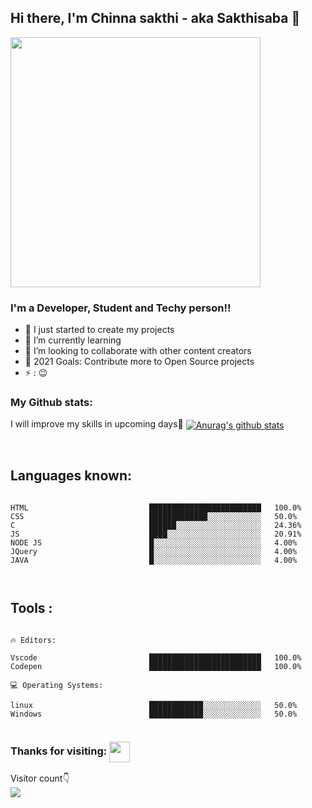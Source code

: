 ## Hi there, I'm Chinna sakthi - aka Sakthisaba 👋

<img src="https://cdn.dribbble.com/users/10549/screenshots/9916149/media/a9dbfea8e23e5b8e23db142528c3bc9f.png" width=400px >


### I'm a Developer, Student and Techy person!!

- 🔭 I just started to create my projects
- 🌱 I’m currently learning 
- 👯 I’m looking to collaborate with other content creators
- 🥅 2021 Goals: Contribute more to Open Source projects
- ⚡ :  😉



### My Github stats:

  I will improve my skills in upcoming days🤟
<a href="https://github.com/Sakthisaba/github-readme-stats">
  <img align="center" src="https://github-readme-stats.vercel.app/api?username=Sakthisaba&show_icons=true&include_all_commits=true&theme=default" alt="Anurag's github stats" />
</a>

<br />





## Languages known: ##

```text

HTML                           █████████████████████████   100.0% 
CSS                            █████████████░░░░░░░░░░░░   50.0% 
C                              ██████░░░░░░░░░░░░░░░░░░░   24.36% 
JS                             ████░░░░░░░░░░░░░░░░░░░░░   20.91% 
NODE JS                        █░░░░░░░░░░░░░░░░░░░░░░░░   4.00%
JQuery                         █░░░░░░░░░░░░░░░░░░░░░░░░   4.00%
JAVA                           █░░░░░░░░░░░░░░░░░░░░░░░░   4.00%



```
## Tools : ##
```text

🔥 Editors: 

Vscode                         █████████████████████████   100.0%
Codepen                        █████████████████████████   100.0%

💻 Operating Systems: 

linux                          ████████████░░░░░░░░░░░░░   50.0%
Windows                        ████████████░░░░░░░░░░░░░   50.0%


```

### Thanks for visiting: <img align="center" src="https://github.com/rajput2107/rajput2107/blob/master/Assets/Handshake.gif" height="33px" />
 <p> 
   Visitor count👇<br>
  
  <img src="https://profile-counter.glitch.me/Sakthisaba/count.svg" />
 </p>
